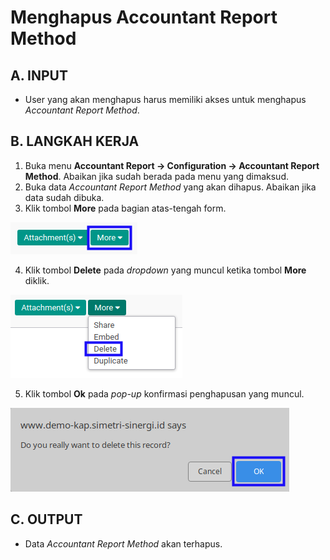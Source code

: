 # Menghapus Accountant Report Method

## A. INPUT

* User yang akan menghapus harus memiliki akses untuk menghapus *Accountant Report Method*.

## B. LANGKAH KERJA

1. Buka menu **Accountant Report -> Configuration -> Accountant Report Method**. Abaikan jika sudah berada pada menu yang dimaksud.
2. Buka data *Accountant Report Method* yang akan dihapus. Abaikan jika data sudah dibuka.
3. Klik tombol **More** pada bagian atas-tengah form.

![](../../img/accountant-report-method/tombol-more.png)

4. Klik tombol **Delete** pada *dropdown* yang muncul ketika tombol **More** diklik.

![](../../img/accountant-report-method/tombol-more-delete.png)

5. Klik tombol **Ok** pada *pop-up* konfirmasi penghapusan yang muncul.

![](../../img/accountant-report-method/pop-up-konfirmasi-delete.png)

## C. OUTPUT

* Data *Accountant Report Method* akan terhapus.

